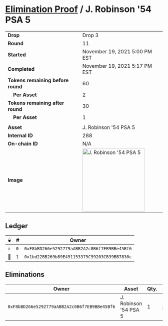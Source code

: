 # [Elimination Proof](./readme.md) / J. Robinson &#039;54 PSA 5

|||
|---|---|
| **Drop** | Drop 3 |
| **Round** | 11 |
| **Started** | November 19, 2021 5:00 PM EST |
| **Completed** | November 19, 2021 5:17 PM EST |
| **Tokens remaining before round** | 60 |
| **&nbsp;&nbsp;&nbsp;&nbsp;Per Asset** | 2 |
| **Tokens remaining after round** | 30 |
| **&nbsp;&nbsp;&nbsp;&nbsp;Per Asset** | 1 |
| | |
| **Asset** | J. Robinson &#039;54 PSA 5 |
| **Internal ID** | 288 |
| **On-chain ID** | N/A |
| **Image** | <img src="https://tcdn.blokpax.com/94d9199b-dc59-452e-a9ce-693218221458/11b83c5ae313dd04d688aa46b0d7cf3da09da4e716e458423801b08091d75465.jpg" height="200" alt="J. Robinson &#039;54 PSA 5" /> |

## Ledger

| 💀 | # | Owner |
| --- | --- | --- |
| 💀 | `0` | `0xF8bBD266e5292779aABB2A2c0B6f7EB9BBe45Bf6` |
| 👑 | `1` | `0x1bd22BB269b89E491153375C99203CB39BB7830c` |


## Eliminations

| Owner | Asset | Qty. | Transaction |
| --- | --- | --- | --- |
| `0xF8bBD266e5292779aABB2A2c0B6f7EB9BBe45Bf6` | J. Robinson '54 PSA 5 | 1 | [Polygonscan](https://polygonscan.com/tx/0xae25ab89abc47e38d778e6c7fc8c3737c2f188e9e645e4c3b111f5b4f4b271fb) |
